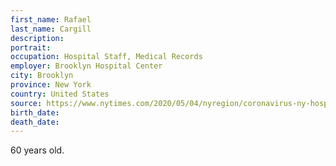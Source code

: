 ```yaml
---
first_name: Rafael
last_name: Cargill
description: 
portrait: 
occupation: Hospital Staff, Medical Records
employer: Brooklyn Hospital Center
city: Brooklyn
province: New York
country: United States
source: https://www.nytimes.com/2020/05/04/nyregion/coronavirus-ny-hospital-workers.html?action=click&amp;module=Top%20Stories&amp;pgtype=Homepage
birth_date: 
death_date: 
---
```


60 years old.